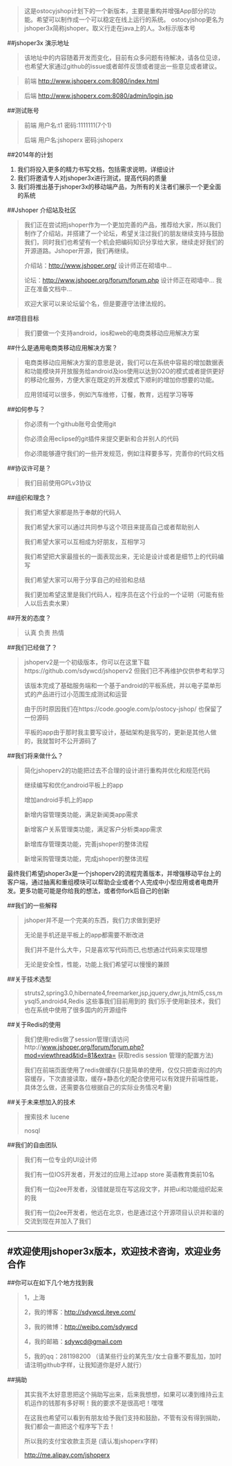

>这是ostocyjshop计划下的一个新版本，主要是重构并增强App部分的功能。希望可以制作成一个可以稳定在线上运行的系统。
>ostocyjshop更名为jshoper3x简称jshoper。取义行走在java上的人。3x标示版本号

##jshoper3x 演示地址
>
> 该地址中的内容随着开发而变化，目前有众多问题有待解决，请各位见谅，也希望大家通过github的issue或者邮件反馈或者提出一些意见或者建议。

> 前端 http://www.jshoperx.com:8080/index.html

> 后端 http://www.jshoperx.com:8080/admin/login.jsp

##测试账号
>
>前端   用户名:t1    密码:1111111(7个1)
>
>后端   用户名:jshoperx  密码:jshoperx

##2014年的计划
1. 我们将投入更多的精力书写文档，包括需求说明，详细设计
2. 我们将邀请专人对jshoper3x进行测试，提高代码的质量
3. 我们将推出基于jshoper3x的移动端产品，为所有的关注者们展示一个更全面的系统

##Jshoper 介绍站及社区
>我们正在尝试把jshoper作为一个更加完善的产品，推荐给大家，所以我们制作了介绍站，并搭建了一个论坛，希望关注过我们的朋友继续支持与鼓励我们，同时我们也希望有一个机会把编码知识分享给大家，继续走好我们的开源道路。Jshoper开源，我们再继续。
>
>介绍站：http://www.jshoper.org/ 设计师正在砌墙中...
>
>论坛：http://www.jshoper.org/forum/forum.php 设计师正在砌墙中... 我正在准备文档中...
>
>欢迎大家可以来论坛留个名，但是要遵守法律法规的。

##项目目标
>我们要做一个支持android，ios和web的电商类移动应用解决方案

##什么是通用电商类移动应用解决方案？
>电商类移动应用解决方案的意思是说，我们可以在系统中容易的增加数据表和功能模块并开放服务给android及ios使用以达到O2O的模式或者提供更好的移动化服务，方便大家在既定的开发模式下顺利的增加你想要的功能。
>
>应用领域可以很多，例如汽车维修，订餐，教育，远程学习等等

##如何参与？
>你必须有一个github账号会使用git
>
>你必须会用eclipse的git插件来提交更新和合并别人的代码
>
>你必须能够遵守我们的一些开发规范，例如注释要多写，完善你的代码文档

##协议许可是？
>我们目前使用GPLv3协议

##组织和理念？
>我们希望大家都是热于奉献的代码人
>
>我们希望大家可以通过共同参与这个项目来提高自己或者帮助别人
>
>我们希望大家可以互相成为好朋友，互相学习
>
>我们希望把大家最擅长的一面表现出来，无论是设计或者是细节上的代码编写
>
>我们希望大家可以用于分享自己的经验和总结
>
>我们更加希望这里是我们代码人，程序员在这个行业的一个证明（可能有些人以后去卖水果）



##开发的态度？
>认真
>负责
>热情

##我们已经做了？
>jshoperv2是一个初级版本，你可以在这里下载https://github.com/sdywcd/jshoperv2  但我们已不再维护仅供参考和学习
>
>该版本完成了基础服务端和一个基于android的平板系统，并以电子菜单形式的产品进行过小范围生成测试和运营
>
>由于历时原因我们在https://code.google.com/p/ostocy-jshop/ 也保留了一份源码
>
>平板的app由于那时我主要写设计，基础架构是我写的，更新是其他人做的，我就暂时不公开源码了

##我们将来做什么？
>简化jshoperv2的功能把过去不合理的设计进行重构并优化和规范代码
>
>继续编写和优化android平板上的app
>
>增加android手机上的app
>
>新增内容管理类功能，满足新闻类app需求
>
>新增客户关系管理类功能，满足客户分析类app需求
>
>新增库存管理类功能，完善jshoper的整体流程
>
>新增采购管理类功能，完成jshoper的整体流程
>
最终我们希望jshoper3x是一个jshoperv2的流程完善版本，并增强移动平台上的客户端，通过抽离和重组模块可以帮助企业或者个人完成中小型应用或者电商开发。更多功能可能是你给我的想法，或者你fork后自己的创新


##我们的一些解释
>jshoper并不是一个完美的东西，我们力求做到更好
>
>无论是手机还是平板上的app都需要不断改进
>
>我们并不是什么大牛，只是喜欢写代码而已,也想通过代码来实现理想
>
>无论是安全性，性能，功能上我们希望可以慢慢的兼顾
>

##关于技术选型
>struts2,spring3.0,hibernate4,freemarker,jsp,jquery,dwr,js,html5,css,mysql5,android4,Redis 这些事我们目前用到的
>我们乐于使用新技术，我们也在系统中使用了很多国内的开源组件


##关于Redis的使用
>我们使用redis做了session管理(请访问http://www.jshoper.org/forum/forum.php?mod=viewthread&tid=81&extra= 获取redis session 管理的配置方法)
>
>我们在前端页面使用了redis做缓存(只是简单的使用，仅仅只把查询过的内容缓存，下次直接读取，缓存+静态化的配合使用可以有效提升前端性能，具体怎么做，还需要各位根据自己的实际业务情况考量)

##关于未来想加入的技术
>搜索技术 lucene
>
>nosql
>

##我们的自由团队
>我们有一位专业的UI设计师
>
>我们有一位IOS开发者，开发过的应用上过app store 英语教育类前10名
>
>我们有一位j2ee开发者，没错就是现在写这段文字，并把ui和功能组织起来的我
>				
>我们有一位j2ee开发者，他远在北京，也是通过这个开源项目认识并和谐的交流到现在并加入了我们
>

------------------------------------------------------
#欢迎使用jshoper3x版本，欢迎技术咨询，欢迎业务合作
-------------------------------------------------------
##你可以在如下几个地方找到我
>1，上海
>
>2，我的博客：http://sdywcd.iteye.com/
>
>3，我的微博：http://weibo.com/sdywcd
>
>4，我的邮箱：sdywcd@gmail.com
>
>5，我的qq：281198200 （请某些行业的某先生/女士自重不要乱加，加时请注明github字样，让我知道你是好人就行）


##捐助
>其实我不太好意思把这个捐助写出来，后来我想想，如果可以凑到维持云主机运作的钱那有多好啊！我的要求不是很高吧！嘿嘿
>
>在这我也希望可以看到有朋友给予我们支持和鼓励，不管有没有得到捐助，我们都会一直把这个程序写下去！
>
>所以我的支付宝收款主页是 (请认准jshoperx字样)
>
>http://me.alipay.com/jshoperx
>